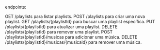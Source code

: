 endpoints:

GET /playlists para listar playlists.
POST /playlists para criar uma nova playlist.
GET /playlists/{playlistId} para buscar uma playlist específica.
PUT /playlists/{playlistId} para atualizar uma playlist.
DELETE /playlists/{playlistId} para remover uma playlist.
POST /playlists/{playlistId}/musicas para adicionar uma música.
DELETE /playlists/{playlistId}/musicas/{musicaId} para remover uma música.
